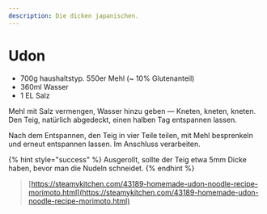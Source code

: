```yaml
---
description: Die dicken japanischen.
---
```


# Udon

* 700g haushaltstyp. 550er Mehl \(~ 10% Glutenanteil\)
* 360ml Wasser
* 1 EL Salz

Mehl mit Salz vermengen, Wasser hinzu geben — Kneten, kneten, kneten. Den Teig, natürlich abgedeckt, einen halben Tag entspannen lassen.

Nach dem Entspannen, den Teig in vier Teile teilen, mit Mehl besprenkeln und erneut entspannen lassen. Im Anschluss verarbeiten.

{% hint style="success" %}
Ausgerollt, sollte der Teig etwa 5mm Dicke haben, bevor man die Nudeln schneidet.
{% endhint %}

> [https://steamykitchen.com/43189-homemade-udon-noodle-recipe-morimoto.html](https://steamykitchen.com/43189-homemade-udon-noodle-recipe-morimoto.html)


